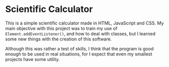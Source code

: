 # Scientific Calculator

This is a simple scientific calculator made in HTML, JavaScript and CSS. My main objective with this project was to train my use of `Element.addEventListener()`, and how to deal with classes, but I learned some new things with the creation of this software.

Although this was rather a test of skills, I think that the program is good enough to be used in real situations, for I expect that even my smallest projects have some utility.
